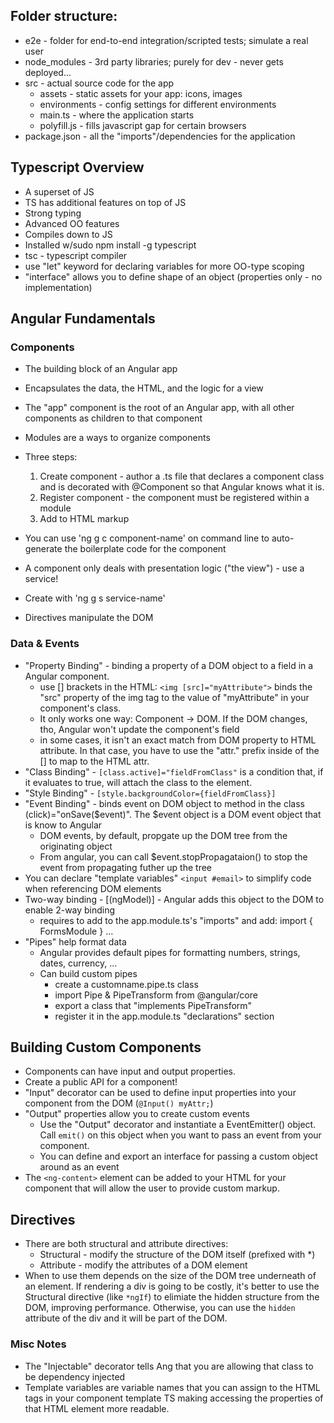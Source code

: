 
## Folder structure:
- e2e - folder for end-to-end integration/scripted tests; simulate a real user
- node_modules - 3rd party libraries; purely for dev - never gets deployed...
- src - actual source code for the app
   - assets - static assets for your app: icons, images
   - environments - config settings for different environments
   - main.ts - where the application starts
   - polyfill.js - fills javascript gap for certain browsers
- package.json - all the "imports"/dependencies for the application

## Typescript Overview
- A superset of JS
- TS has additional features on top of JS
- Strong typing
- Advanced OO features
- Compiles down to JS
- Installed w/sudo npm install -g typescript
- tsc - typescript compiler
- use "let" keyword for declaring variables for more OO-type scoping
- "interface" allows you to define shape of an object (properties only - no implementation)

## Angular Fundamentals

### Components
- The building block of an Angular app
- Encapsulates the data, the HTML, and the logic for a view
- The "app" component is the root of an Angular app, with all other components as children to that component
- Modules are a ways to organize components
- Three steps:
   1. Create component - author a .ts file that declares a component class and is decorated with @Component so that Angular knows what it is.
   2. Register component - the component must be registered within a module
   3. Add to HTML markup
- You can use 'ng g c component-name' on command line to auto-generate the boilerplate code for the component
- A component only deals with presentation logic ("the view") - use a service!
- Create with 'ng g s service-name'

- Directives manipulate the DOM

### Data & Events
- "Property Binding" - binding a property of a DOM object to a field in a Angular component.
   - use [] brackets in the HTML: `<img [src]="myAttribute">` binds the "src" property of the img tag to the value of "myAttribute" in your component's class.
   - It only works one way: Component -> DOM. If the DOM changes, tho, Angular won't update the component's field
   - in some cases, it isn't an exact match from DOM property to HTML attribute. In that case, you have to use the "attr." prefix inside of the [] to map to the HTML attr.
- "Class Binding" - `[class.active]="fieldFromClass"` is a condition that, if it evaluates to true, will attach the class to the element.
- "Style Binding" - `[style.backgroundColor={fieldFromClass}]`
- "Event Binding" - binds event on DOM object to method in the class (click)="onSave($event)". The $event object is a DOM event object that is know to Angular
   - DOM events, by default, propgate up the DOM tree from the originating object
   - From angular, you can call $event.stopPropagataion() to stop the event from propagating futher up the tree
- You can declare "template variables" `<input #email>` to simplify code when referencing DOM elements
- Two-way binding - [(ngModel)] - Angular adds this object to the DOM to enable 2-way binding
   - requires to add to the app.module.ts's "imports" and add: import { FormsModule } ...
- "Pipes" help format data
   - Angular provides default pipes for formatting numbers, strings, dates, currency, ...
   - Can build custom pipes
      - create a customname.pipe.ts class
      - import Pipe & PipeTransform from @angular/core
      - export a class that "implements PipeTransform"
      - register it in the app.module.ts "declarations" section

## Building Custom Components
- Components can have input and output properties. 
- Create a public API for a component!
- "Input" decorator can be used to define input properties into your component from the DOM (`@Input() myAttr;`)
- "Output" properties allow you to create custom events
   - Use the "Output" decorator and instantiate a EventEmitter() object. Call `emit()` on this object
     when you want to pass an event from your component.
   - You can define and export an interface for passing a custom object around as an event
- The `<ng-content>` element can be added to your HTML for your component that will allow the user to 
provide custom markup. 

## Directives
- There are both structural and attribute directives:
   - Structural - modify the structure of the DOM itself (prefixed with *)
   - Attribute - modify the attributes of a DOM element
- When to use them depends on the size of the DOM tree underneath of an element. If rendering a div is going
to be costly, it's better to use the Structural directive (like `*ngIf`) to elimiate the hidden structure from the
DOM, improving performance. Otherwise, you can use the `hidden` attribute of the div and it will be part of the DOM. 

### Misc Notes
- The "Injectable" decorator tells Ang that you are allowing that class to be dependency injected 
- Template variables are variable names that you can assign to the HTML tags in your component template TS making accessing the properties of that HTML element more readable.